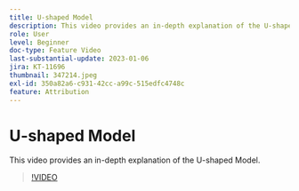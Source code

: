 ```yaml
---
title: U-shaped Model
description: This video provides an in-depth explanation of the U-shaped Model.
role: User
level: Beginner
doc-type: Feature Video
last-substantial-update: 2023-01-06
jira: KT-11696
thumbnail: 347214.jpeg
exl-id: 350a82a6-c931-42cc-a99c-515edfc4748c
feature: Attribution
---
```

# U-shaped Model

This video provides an in-depth explanation of the U-shaped Model.

>[!VIDEO](https://video.tv.adobe.com/v/347214/?quality=12&learn=on)
